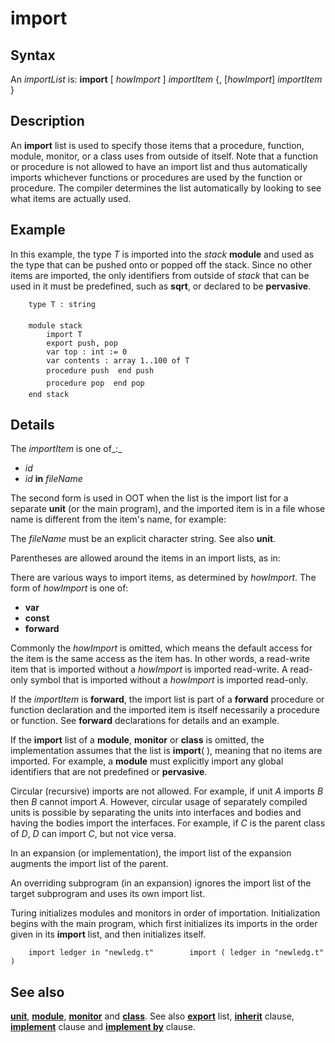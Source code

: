 
# import

## Syntax
An _importList_ is:   **import** [ _howImport_ ] _importItem_          {, [_howImport_] _importItem_ }

## Description
An **import** list is used to specify those items that a procedure, function, module, monitor, or a class uses from outside of itself. Note that a function or procedure is not allowed to have an import list and thus automatically imports whichever functions or procedures are used by the function or procedure. The compiler determines the list automatically by looking to see what items are actually used.


## Example
In this example, the type _T_ is imported into the _stack_ **module** and used as the type that can be pushed onto or popped off the stack. Since no other items are imported, the only identifiers from outside of _stack_ that can be used in it must be predefined, such as **sqrt**, or declared to be **pervasive**.

        type T : string
        
        module stack
            import T
            export push, pop
            var top : int := 0
            var contents : array 1..100 of T
            procedure push  end push
            procedure pop  end pop
        end stack
## Details
The _importItem_ is one of_:_


-  _id_  
-  _id_ **in** _fileName_  


The second form is used in OOT when the list is the import list  for a separate **unit** (or the main program), and the imported item is in a file whose name is different from the item's name, for example:

The _fileName_ must be an explicit character string. See also **unit**.

Parentheses are allowed around the items in an import lists, as in:

There are various ways to import items, as determined by _howImport_. The form of _howImport_ is one of:


-  **var**  
-  **const**  
-  **forward**  


Commonly the _howImport_ is omitted, which means the default access for the item is the same access as the item has. In other words, a read-write item that is imported without a _howImport_ is imported read-write. A read-only symbol that is imported without a _howImport_ is imported read-only.

If the _importItem_ is **forward**, the import list is part of a **forward** procedure or function declaration and the imported item is itself necessarily a procedure or function. See **forward** declarations for details and an example.

If the **import** list of a **module**, **monitor** or **class** is omitted, the implementation assumes that the list is **import**( ), meaning that no items are imported. For example, a **module** must explicitly import any global identifiers that are not predefined or **pervasive**.

Circular (recursive) imports are not allowed. For example, if unit _A_ imports _B_ then _B_ cannot import _A_. However, circular usage of separately compiled units is possible by separating the units into interfaces and bodies and having the bodies import the interfaces. For example, if _C_ is the parent class of _D_, _D_ can import _C_, but not vice versa.

In an expansion (or implementation), the import list of the expansion augments the import list of the parent.

An overriding subprogram (in an expansion) ignores the import list of the target subprogram and uses its own import list.

Turing initializes modules and monitors  in order of importation. Initialization begins with the main program, which first initializes its imports in the order given in its **import** list, and then initializes itself.

        import ledger in "newledg.t"        import ( ledger in "newledg.t" )
## See also
**[unit](unit.html)**, **[module](module.html)**, **[monitor](monitor.html)** and **[class](class.html)**. See also **[export](export.html)** list, **[inherit](inherit.html)** clause, **[implement](implement.html)** clause and **[implement by](implement_by.html)** clause.

